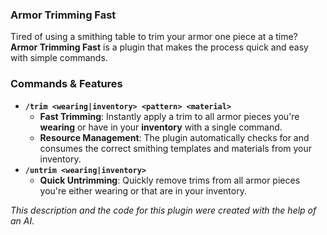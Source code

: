 ### Armor Trimming Fast

Tired of using a smithing table to trim your armor one piece at a time? **Armor Trimming Fast** is a plugin that makes the process quick and easy with simple commands.

### Commands & Features

* **`/trim <wearing|inventory> <pattern> <material>`**
    * **Fast Trimming**: Instantly apply a trim to all armor pieces you're **wearing** or have in your **inventory** with a single command.
    * **Resource Management**: The plugin automatically checks for and consumes the correct smithing templates and materials from your inventory.
* **`/untrim <wearing|inventory>`**
    * **Quick Untrimming**: Quickly remove trims from all armor pieces you're either wearing or that are in your inventory.

*This description and the code for this plugin were created with the help of an AI.*
